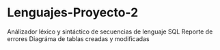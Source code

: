 # Lenguajes-Proyecto-2
Análizador léxico y sintáctico de secuencias de lenguaje SQL
Reporte de errores
Diagráma de tablas creadas y modificadas
